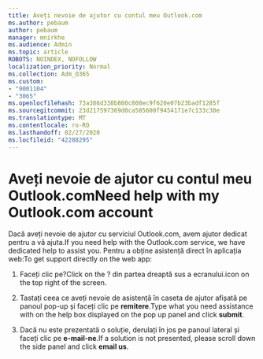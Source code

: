 ```yaml
---
title: Aveți nevoie de ajutor cu contul meu Outlook.com
ms.author: pebaum
author: pebaum
manager: mnirkhe
ms.audience: Admin
ms.topic: article
ROBOTS: NOINDEX, NOFOLLOW
localization_priority: Normal
ms.collection: Adm_O365
ms.custom:
- "9001104"
- "3065"
ms.openlocfilehash: 73a386d338b880c808ec9f620e07b23badf1285f
ms.sourcegitcommit: 23d217597369d0ca585600f9454171e7c133c30e
ms.translationtype: MT
ms.contentlocale: ro-RO
ms.lasthandoff: 02/27/2020
ms.locfileid: "42288295"
---
```

# <a name="need-help-with-my-outlookcom-account"></a><span data-ttu-id="f0f2c-102">Aveți nevoie de ajutor cu contul meu Outlook.com</span><span class="sxs-lookup"><span data-stu-id="f0f2c-102">Need help with my Outlook.com account</span></span>

<span data-ttu-id="f0f2c-103">Dacă aveți nevoie de ajutor cu serviciul Outlook.com, avem ajutor dedicat pentru a vă ajuta.</span><span class="sxs-lookup"><span data-stu-id="f0f2c-103">If you need help with the Outlook.com service, we have dedicated help to assist you.</span></span> <span data-ttu-id="f0f2c-104">Pentru a obține asistență direct în aplicația web:</span><span class="sxs-lookup"><span data-stu-id="f0f2c-104">To get support directly on the web app:</span></span> 

1. <span data-ttu-id="f0f2c-105">Faceți clic pe?</span><span class="sxs-lookup"><span data-stu-id="f0f2c-105">Click on the ?</span></span> <span data-ttu-id="f0f2c-106">din partea dreaptă sus a ecranului.</span><span class="sxs-lookup"><span data-stu-id="f0f2c-106">icon on the top right of the screen.</span></span> 

2. <span data-ttu-id="f0f2c-107">Tastați ceea ce aveți nevoie de asistență în caseta de ajutor afișată pe panoul pop-up și faceți clic pe **remitere**.</span><span class="sxs-lookup"><span data-stu-id="f0f2c-107">Type what you need assistance with on the help box displayed on the pop up panel and click **submit**.</span></span> 

3. <span data-ttu-id="f0f2c-108">Dacă nu este prezentată o soluție, derulați în jos pe panoul lateral și faceți clic pe **e-mail-ne**.</span><span class="sxs-lookup"><span data-stu-id="f0f2c-108">If a solution is not presented, please scroll down the side panel and click **email us**.</span></span>

